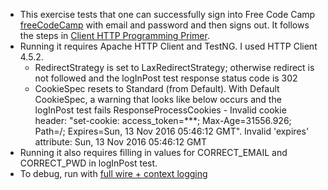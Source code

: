 * This exercise tests that one can successfully sign into Free Code Camp [freeCodeCamp](https://www.freecodecamp.com/) with email and password and then signs out. It follows the steps in [Client HTTP Programming Primer](https://hc.apache.org/httpcomponents-client-ga/primer.html).
* Running it requires Apache HTTP Client and TestNG. I used HTTP Client 4.5.2.
  * RedirectStrategy is set to LaxRedirectStrategy; otherwise redirect is not followed and the logInPost test response status code is 302
  * CookieSpec resets to Standard (from Default). With Default CookieSpec, a warning that looks like below occurs and the logInPost test fails
    ResponseProcessCookies - Invalid cookie header: "set-cookie: access_token=***; Max-Age=31556.926; Path=/; Expires=Sun, 13 Nov 2016 05:46:12 GMT". Invalid 'expires' attribute: Sun, 13 Nov 2016 05:46:12 GMT
* Running it also requires filling in values for CORRECT_EMAIL and CORRECT_PWD in logInPost test.
* To debug, run with [full wire + context logging](https://hc.apache.org/httpcomponents-client-ga/logging.html)